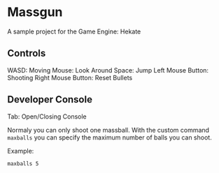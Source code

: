 # Massgun

A sample project for the Game Engine: Hekate

## Controls
WASD: Moving
Mouse: Look Around
Space: Jump
Left Mouse Button: Shooting
Right Mouse Button: Reset Bullets

## Developer Console
Tab: Open/Closing Console

Normaly you can only shoot one massball. With the custom command `maxballs` you
can specify the maximum number of balls you can shoot.

Example:
```
maxballs 5
```

